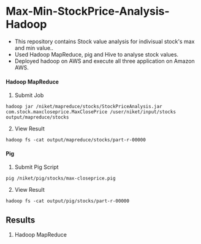# Max-Min-StockPrice-Analysis-Hadoop

- This repository contains Stock value analysis for indivisual stock's max and min value.. 
- Used Hadoop MapReduce, pig and Hive to analyse stock values.
- Deployed hadoop on AWS and execute all three application on Amazon AWS.


#### Hadoop MapReduce

1. Submit Job
``` 
hadoop jar /niket/mapreduce/stocks/StockPriceAnalysis.jar com.stock.maxcloseprice.MaxClosePrice /user/niket/input/stocks output/mapreduce/stocks
```

2. View Result
```
hadoop fs -cat output/mapreduce/stocks/part-r-00000
```


#### Pig

1. Submit Pig Script
```
pig /niket/pig/stocks/max-closeprice.pig
```

2. View Result
```
hadoop fs -cat output/pig/stocks/part-r-00000
```





## Results

1. Hadoop MapReduce


